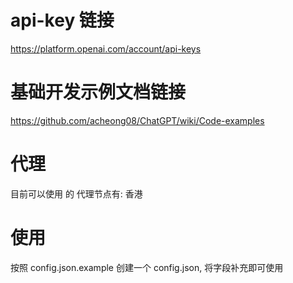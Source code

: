 # api-key 链接
https://platform.openai.com/account/api-keys

# 基础开发示例文档链接
https://github.com/acheong08/ChatGPT/wiki/Code-examples

# 代理
目前可以使用 的 代理节点有: 香港

# 使用
按照 config.json.example 创建一个 config.json, 将字段补充即可使用